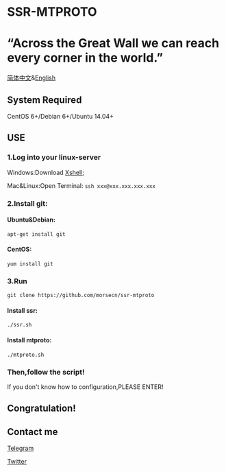 # SSR-MTPROTO
# “Across the Great Wall we can reach every corner in the world.”
[简体中文](https://github.com/morsecn/ssr-mtproto/blob/master/README_CN.md)&[English](https://github.com/morsecn/ssr-mtproto/blob/master/README.md)
## System Required
CentOS 6+/Debian 6+/Ubuntu 14.04+

## USE
### 1.Log into your linux-server
Windows:Download [Xshell](https://www.netsarang.com/en/xshell-download/);

Mac&Linux:Open Terminal:
`ssh xxx@xxx.xxx.xxx.xxx`
### 2.Install git:
#### Ubuntu&Debian:
`apt-get install git`
#### CentOS:
`yum install git`
### 3.Run 
`git clone https://github.com/morsecn/ssr-mtproto`
#### Install ssr:
`./ssr.sh`
#### Install mtproto:
`./mtproto.sh`
### Then,follow the script!
If you don't know how to configuration,PLEASE ENTER!
## Congratulation!
## Contact me
[Telegram](https://t.me/mingze_suki)

[Twitter](https://twitter.com/mingze_suki)
